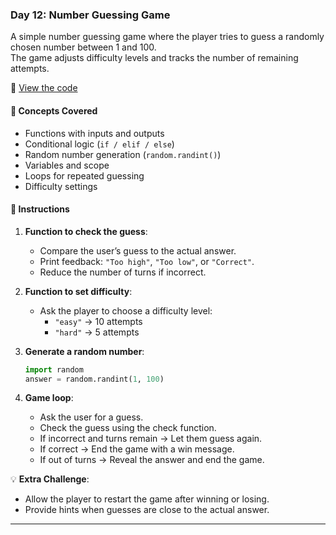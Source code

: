 ### Day 12: Number Guessing Game  
A simple number guessing game where the player tries to guess a randomly chosen number between 1 and 100.  
The game adjusts difficulty levels and tracks the number of remaining attempts.

📄 [View the code](solution.py)  

#### 🧠 Concepts Covered
- Functions with inputs and outputs  
- Conditional logic (`if / elif / else`)  
- Random number generation (`random.randint()`)  
- Variables and scope  
- Loops for repeated guessing  
- Difficulty settings

#### 📝 Instructions
1. **Function to check the guess**:
   - Compare the user’s guess to the actual answer.  
   - Print feedback: `"Too high"`, `"Too low"`, or `"Correct"`.  
   - Reduce the number of turns if incorrect.

2. **Function to set difficulty**:
   - Ask the player to choose a difficulty level:
     - `"easy"` → 10 attempts  
     - `"hard"` → 5 attempts

3. **Generate a random number**:
   ```python
   import random
   answer = random.randint(1, 100)
   ```

4. **Game loop**:
   - Ask the user for a guess.  
   - Check the guess using the check function.  
   - If incorrect and turns remain → Let them guess again.  
   - If correct → End the game with a win message.  
   - If out of turns → Reveal the answer and end the game.

💡 **Extra Challenge**:
- Allow the player to restart the game after winning or losing.  
- Provide hints when guesses are close to the actual answer.

---
